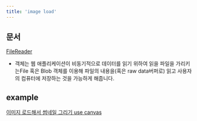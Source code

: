 ```yaml
---
title: 'image load'
---
```


## 문서

[FileReader](https://developer.mozilla.org/ko/docs/Web/API/FileReader)

-   객체는 웹 애플리케이션이 비동기적으로 데이터를 읽기 위하여 읽을 파일을 가리키는File 혹은 Blob 객체를 이용해 파일의 내용을(혹은 raw data버퍼로) 읽고 사용자의 컴퓨터에 저장하는 것을 가능하게 해줍니다.

## example

[이미지 로드해서 썸네일 그리기 use canvas](https://jsfiddle.net/eu81273/q7rjmpmj/)
